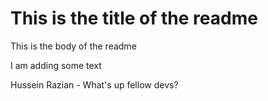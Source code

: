 # This is the title of the readme

This is the body of the readme

I am adding some text

Hussein Razian - What's up fellow devs?
